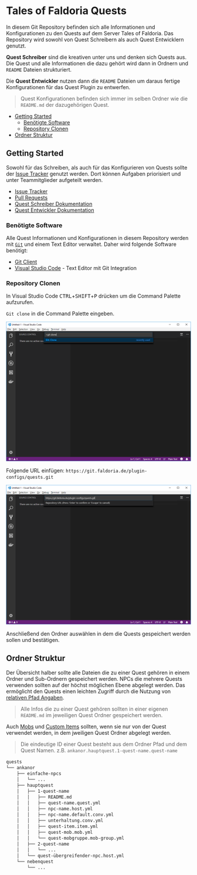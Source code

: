 # Tales of Faldoria Quests

In diesem Git Repository befinden sich alle Informationen und Konfigurationen zu den Quests auf dem Server Tales of Faldoria. Das Repository wird sowohl von Quest Schreibern als auch Quest Entwicklern genutzt.

**Quest Schreiber** sind die kreativen unter uns und denken sich Quests aus. Die Quest und alle Informationen die dazu gehört wird dann in Ordnern und `README` Dateien strukturiert.

Die **Quest Entwickler** nutzen dann die `README` Dateien um daraus fertige Konfigurationen für das Quest Plugin zu entwerfen.

> Quest Konfigurationen befinden sich immer im selben Ordner wie die `README.md` der dazugehörigen Quest.

- [Getting Started](#getting-started)
    - [Benötigte Software](#benötigte-software)
    - [Repository Clonen](#repository-clonen)
- [Ordner Struktur](#ordner-struktur)

## Getting Started

Sowohl für das Schreiben, als auch für das Konfigurieren von Quests sollte der [Issue Tracker](https://git.faldoria.de/plugin-configs/quests/issues) genutzt werden. Dort können Aufgaben priorisiert und unter Teammitglieder aufgeteilt werden.

* [Issue Tracker](https://git.faldoria.de/plugin-configs/quests/issues)
* [Pull Requests](https://git.faldoria.de/plugin-configs/quests/milestones)
* [Quest Schreiber Dokumentation](docs/QUEST-WRITER.md)
* [Quest Entwickler Dokumentation](docs/QUEST-DEVELOPER.md)

### Benötigte Software

Alle Quest Informationen und Konfigurationen in diesem Repository werden mit [`Git`](https://de.wikipedia.org/wiki/Git) und einem Text Editor verwaltet. Daher wird folgende Software benötigt:

* [Git Client](https://git-scm.com/downloads)
* [Visual Studio Code](https://code.visualstudio.com/) - Text Editor mit Git Integration

### Repository Clonen

In Visual Studio Code <kbd>CTRL</kbd>+<kbd>SHIFT</kbd>+<kbd>P</kbd> drücken um die Command Palette aufzurufen.

`Git clone` in die Command Palette eingeben.

![VSCode Git Clone](docs/img/vscode_git_clone.png)

Folgende URL einfügen: `https://git.faldoria.de/plugin-configs/quests.git`

![VSCode Clone URL](docs/img/vscode_git_clone_url.png)

Anschließend den Ordner auswählen in dem die Quests gespeichert werden sollen und bestätigen.

## Ordner Struktur

Der Übersicht halber sollte alle Dateien die zu einer Quest gehören in einem Ordner und Sub-Ordnern gespeichert werden. NPCs die mehrere Quests verwenden sollten auf der höchst möglichen Ebene abgelegt werden. Das ermöglicht den Quests einen leichten Zugriff durch die Nutzung von [relativen Pfad Angaben](docs/QUESt-DEVELOPER.md#relative-pfade).

> Alle Infos die zu einer Quest gehören sollten in einer eigenen `README.md` im jeweiligen Quest Ordner gespeichert werden.

Auch [Mobs](https://git.faldoria.de/raidcraft/rcmobs) und [Custom Items](https://git.faldoria.de/raidcraft/rcitems) sollten, wenn sie nur von der Quest verwendet werden, in dem jweiligen Quest Ordner abgelegt werden.

> Die eindeutige ID einer Quest besteht aus dem Ordner Pfad und dem Quest Namen.
> z.B. `ankanor.hauptquest.1-quest-name.quest-name`

```text
quests
└── ankanor
    ├── einfache-npcs
    │   └── ...
    ├── hauptquest
    │   ├── 1-quest-name
    │   │   ├── README.md
    │   │   ├── quest-name.quest.yml
    │   │   ├── npc-name.host.yml
    │   │   ├── npc-name.default.conv.yml
    │   │   ├── unterhaltung.conv.yml
    │   │   ├── quest-item.item.yml
    │   │   ├── quest-mob.mob.yml
    │   │   └── quest-mobgruppe.mob-group.yml
    │   ├── 2-quest-name
    │   │   └── ...
    │   └── quest-übergreifender-npc.host.yml
    └── nebenquest
        └── ...
```